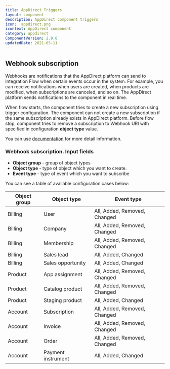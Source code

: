 ```yaml
---
title: AppDirect Triggers
layout: component
description: AppDirect component triggers
icon:  appdirect.png
icontext: AppDirect component
category: appdirect
ComponentVersion: 2.0.0
updatedDate: 2021-05-11
---
```


## Webhook subscription

Webhooks are notifications that the AppDirect platform can send to Integration
Flow when certain events occur in the system. For example, you can receive
notifications when users are created, when products are modified, when
subscriptions are canceled, and so on. The AppDirect platform sends notifications
to the component in real time.

When flow starts, the component tries to create a new subscription using trigger
configuration. The component can not create a new subscription if the same
subscription already exists in AppDirect platform. Before flow stop, component tries to remove a subscription to Webhook URI with specified in configuration **object type** value.

You can use [documentation](https://help.appdirect.com/appmarket/Default.htm#MarketplaceManager/mm-set-integ-webhook.htm) for more detail information.

### Webhook subscription. Input fields

- **Object group** - group of object types   
- **Object type** - type of object which you want to create.
- **Event type** - type of event which you want to subscribe

You can see a table of available configuration cases below:

| Object group|Object type|Event type |
| ------------|-----------|---------- |
| Billing     | User       | All, Added, Removed, Changed |
| Billing     | Company    | All, Added, Removed, Changed |
| Billing     | Membership | All, Added, Removed, Changed |
| Billing     | Sales lead | All, Added,  Changed |
| Billing     | Sales opportunity | All, Added, Changed |
| Product     | App assignment | All, Added, Removed, Changed |
| Product     | Catalog product | All, Added, Removed, Changed |
| Product     | Staging product | All, Added, Changed |
| Account     | Subscription | All, Added, Removed, Changed |
| Account     | Invoice | All, Added, Removed, Changed |
| Account     | Order | All, Added, Removed, Changed |
| Account     | Payment instrument | All, Added, Changed |
